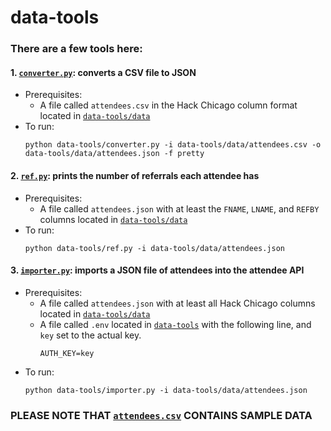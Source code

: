 # data-tools

### There are a few tools here:

#### 1. [`converter.py`](https://github.com/zanedb/hackchicago/blob/master/data-tools/converter.py): converts a CSV file to JSON
  - Prerequisites:
    - A file called `attendees.csv` in the Hack Chicago column format located in [`data-tools/data`](https://github.com/zanedb/hackchicago/tree/master/data-tools/data)
  - To run:
    ```
    python data-tools/converter.py -i data-tools/data/attendees.csv -o data-tools/data/attendees.json -f pretty
    ```
#### 2. [`ref.py`](https://github.com/zanedb/hackchicago/blob/master/data-tools/ref.py): prints the number of referrals each attendee has
  - Prerequisites:
    - A file called `attendees.json` with at least the `FNAME`, `LNAME`, and `REFBY` columns located in [`data-tools/data`](https://github.com/zanedb/hackchicago/tree/master/data-tools/data)
  - To run:
    ```
    python data-tools/ref.py -i data-tools/data/attendees.json
    ```
#### 3. [`importer.py`](https://github.com/zanedb/hackchicago/blob/master/data-tools/importer.py): imports a JSON file of attendees into the attendee API
  - Prerequisites:
    - A file called `attendees.json` with at least all Hack Chicago columns located in [`data-tools/data`](https://github.com/zanedb/hackchicago/tree/master/data-tools/data)
    - A file called `.env` located in [`data-tools`](https://github.com/zanedb/hackchicago/tree/master/data-tools) with the following line, and `key` set to the actual key.
      ```
      AUTH_KEY=key
      ```
  - To run:
    ```
    python data-tools/importer.py -i data-tools/data/attendees.json
    ```

### PLEASE NOTE THAT [`attendees.csv`](https://github.com/zanedb/hackchicago/blob/master/data-tools/data/attendees.csv) CONTAINS SAMPLE DATA
